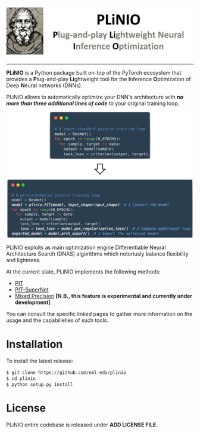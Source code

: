 <div align="center">
<img src=".assets/plinio_text.png" width="700"/>
</div>

---

**PLiNIO** is a Python package built on-top of the PyTorch ecosystem that provides a **P**lug-and-play **Li**ghtweight tool for the **I**nference **O**ptimization of Deep **N**eural networks (DNNs).

PLiNIO allows to automatically optimize your DNN's architecture with ***no more than three additional lines of code*** to your original training loop.

<div align="center">
<img src=".assets/train_loop_plinio.png" width="500"/>
</div>

PLiNIO exploits as main optimization engine Differentiable Neural Architecture Search (DNAS) algorithms which notoriusly balance flexibility and lightness.

At the current state, PLiNIO implements the following methods:
- [PIT](flexnas/methods/pit/README.md)
- [PIT-SuperNet](flexnas/methods/pit_supernet/README.md)
- [Mixed Precision](flexnas/methods/mixprec/README.md) **[N.B., this feature is experimental and currently under development]**

You can consult the specific linked pages to gather more information on the usage and the capabilieties of such tools.

# Installation
To install the latest release:

```
$ git clone https://github.com/eml-eda/plinio
$ cd plinio
$ python setup.py install
```

# License
PLiNIO entire codebase is released under **ADD LICENSE FILE**.
